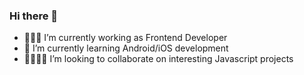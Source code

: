 ### Hi there 👋

<!--
**victorhonr/victorhonr** is a ✨ _special_ ✨ repository because its `README.md` (this file) appears on your GitHub profile.

Here are some ideas to get you started:
-->
- 👨🏻‍💻 I’m currently working as Frontend Developer
- 🌱 I’m currently learning Android/iOS development
- 🫱🏻‍🫲🏼 I’m looking to collaborate on interesting Javascript projects


